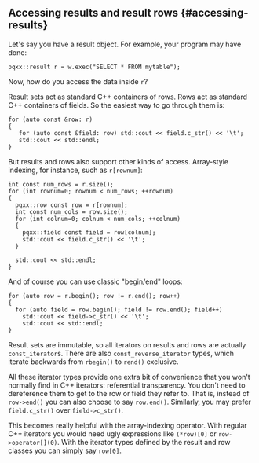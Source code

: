 Accessing results and result rows                   {#accessing-results}
---------------------------------

Let's say you have a result object.  For example, your program may have done:

    pqxx::result r = w.exec("SELECT * FROM mytable");

Now, how do you access the data inside `r`?

Result sets act as standard C++ containers of rows.  Rows act as standard
C++ containers of fields.  So the easiest way to go through them is:

    for (auto const &row: r)
    {
       for (auto const &field: row) std::cout << field.c_str() << '\t';
       std::cout << std::endl;
    }

But results and rows also support other kinds of access.  Array-style
indexing, for instance, such as `r[rownum]`:

    int const num_rows = r.size();
    for (int rownum=0; rownum < num_rows; ++rownum)
    {
      pqxx::row const row = r[rownum];
      int const num_cols = row.size();
      for (int colnum=0; colnum < num_cols; ++colnum)
      {
        pqxx::field const field = row[colnum];
        std::cout << field.c_str() << '\t';
      }

      std::cout << std::endl;
    }

And of course you can use classic "begin/end" loops:

    for (auto row = r.begin(); row != r.end(); row++)
    {
      for (auto field = row.begin(); field != row.end(); field++)
        std::cout << field->c_str() << '\t';
        std::cout << std::endl;
    }

Result sets are immutable, so all iterators on results and rows are actually
`const_iterator`s.  There are also `const_reverse_iterator` types, which
iterate backwards from `rbegin()` to `rend()` exclusive.

All these iterator types provide one extra bit of convenience that you won't
normally find in C++ iterators: referential transparency.  You don't need to
dereference them to get to the row or field they refer to.  That is, instead
of `row->end()` you can also choose to say `row.end()`.  Similarly, you
may prefer `field.c_str()` over `field->c_str()`.

This becomes really helpful with the array-indexing operator.  With regular
C++ iterators you would need ugly expressions like `(*row)[0]` or
`row->operator[](0)`.  With the iterator types defined by the result and
row classes you can simply say `row[0]`.
